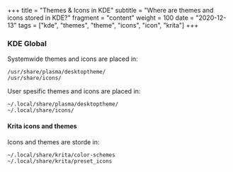 +++
title = "Themes & Icons in KDE"
subtitle = "Where are themes and icons stored in KDE?"
fragment = "content"
weight = 100
date = "2020-12-13"
tags = ["kde", "themes", "theme", "icons", "icon", "krita"]
+++

### KDE Global

Systemwide themes and icons are placed in:

``` Path
/usr/share/plasma/desktoptheme/
/usr/share/icons/
```

User spesific themes and icons are placed in:

``` Path
~/.local/share/plasma/desktoptheme/
~/.local/share/icons/
```

#### Krita icons and themes

Icons and themes are storde in:

``` Path
~/.local/share/krita/color-schemes
~/.local/share/krita/preset_icons
```
